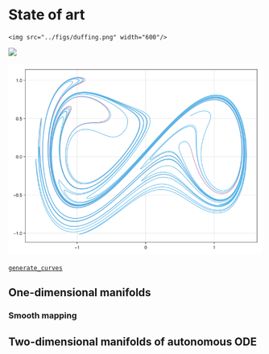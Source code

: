 # State of art

```@raw html
<img src="../figs/duffing.png" width="600"/>
```

![](../figs/duffing.png)



![](./figs/duffing.png)

[`generate_curves`](@ref)

## One-dimensional manifolds

### Smooth mapping

## Two-dimensional manifolds of autonomous ODE